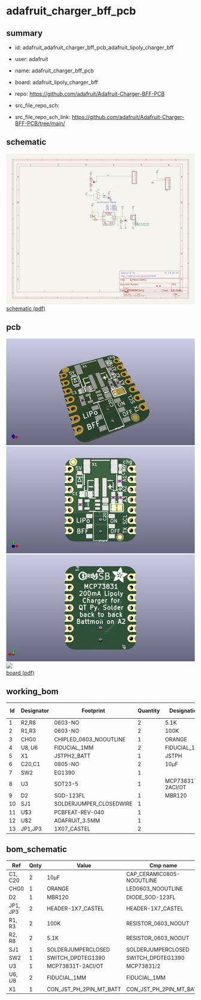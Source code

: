 # adafruit_charger_bff_pcb
 
## summary 
* id: adafruit_adafruit_charger_bff_pcb_adafruit_lipoly_charger_bff
* user: adafruit
* name: adafruit_charger_bff_pcb
* board: adafruit_lipoly_charger_bff
* repo: https://github.com/adafruit/Adafruit-Charger-BFF-PCB



* src_file_repo_sch: 
* src_file_repo_sch_link: https://github.com/adafruit/Adafruit-Charger-BFF-PCB/tree/main/

## schematic  
![](working_schematic_600.png)  
[schematic (pdf)](working_schematic.pdf)  

## pcb  
![](working_3d_600.png) 
![](working_3d_front_600.png)  
![](working_3d_back_600.png)  
![](working_600.png)  
[board (pdf)](working.pdf)  

## working_bom
| Id | Designator | Footprint | Quantity | Designation | Supplier and ref |  | None | 
| --- | --- | --- | --- | --- | --- | --- | --- | 
| 1 | R2,R8 | 0603-NO | 2 | 5.1K |  |  | [''] | 
| 2 | R1,R3 | 0603-NO | 2 | 100K |  |  | [''] | 
| 3 | CHG0 | CHIPLED_0603_NOOUTLINE | 1 | ORANGE |  |  | [''] | 
| 4 | U$8,U$6 | FIDUCIAL_1MM | 2 | FIDUCIAL_1MM |  |  | [''] | 
| 5 | X1 | JSTPH2_BATT | 1 | JSTPH |  |  | [''] | 
| 6 | C20,C1 | 0805-NO | 2 | 10µF |  |  | [''] | 
| 7 | SW2 | EG1390 | 1 |  |  |  | [''] | 
| 8 | U3 | SOT23-5 | 1 | MCP73831T-2ACI/OT |  |  | [''] | 
| 9 | D2 | SOD-123FL | 1 | MBR120 |  |  | [''] | 
| 10 | SJ1 | SOLDERJUMPER_CLOSEDWIRE | 1 |  |  |  | [''] | 
| 11 | U$3 | PCBFEAT-REV-040 | 1 |  |  |  | [''] | 
| 12 | U$2 | ADAFRUIT_3.5MM | 1 |  |  |  | [''] | 
| 13 | JP1,JP3 | 1X07_CASTEL | 2 |  |  |  | [''] | 


## bom_schematic
| Ref | Qnty | Value | Cmp name | Footprint | Description | Vendor | DNP | 
| --- | --- | --- | --- | --- | --- | --- | --- | 
| C1, C20 | 2 | 10µF | CAP_CERAMIC0805-NOOUTLINE | working:0805-NO |  |  |  | 
| CHG0 | 1 | ORANGE | LED0603_NOOUTLINE | working:CHIPLED_0603_NOOUTLINE |  |  |  | 
| D2 | 1 | MBR120 | DIODE_SOD-123FL | working:SOD-123FL |  |  |  | 
| JP1, JP3 | 2 | HEADER-1X7_CASTEL | HEADER-1X7_CASTEL | working:1X07_CASTEL |  |  |  | 
| R1, R3 | 2 | 100K | RESISTOR_0603_NOOUT | working:0603-NO |  |  |  | 
| R2, R8 | 2 | 5.1K | RESISTOR_0603_NOOUT | working:0603-NO |  |  |  | 
| SJ1 | 1 | SOLDERJUMPERCLOSED | SOLDERJUMPERCLOSED | working:SOLDERJUMPER_CLOSEDWIRE |  |  |  | 
| SW2 | 1 | SWITCH_DPDTEG1390 | SWITCH_DPDTEG1390 | working:EG1390 |  |  |  | 
| U3 | 1 | MCP73831T-2ACI/OT | MCP73831/2 | working:SOT23-5 |  |  |  | 
| U$6, U$8 | 2 | FIDUCIAL_1MM | FIDUCIAL_1MM | working:FIDUCIAL_1MM |  |  |  | 
| X1 | 1 | CON_JST_PH_2PIN_MT_BATT | CON_JST_PH_2PIN_MT_BATT | working:JSTPH2_BATT |  |  |  | 



